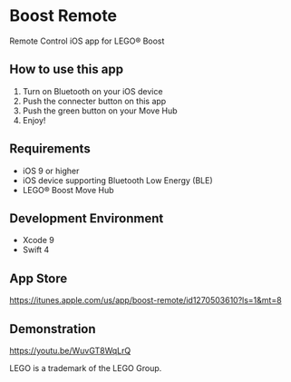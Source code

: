 # Boost Remote
Remote Control iOS app for LEGO® Boost

## How to use this app
1. Turn on Bluetooth on your iOS device
2. Push the connecter button on this app
3. Push the green button on your Move Hub
4. Enjoy!

## Requirements
- iOS 9 or higher
- iOS device supporting Bluetooth Low Energy (BLE)
- LEGO® Boost Move Hub

## Development Environment
- Xcode 9
- Swift 4

## App Store
https://itunes.apple.com/us/app/boost-remote/id1270503610?ls=1&mt=8

## Demonstration
https://youtu.be/WuvGT8WqLrQ

LEGO is a trademark of the LEGO Group.
